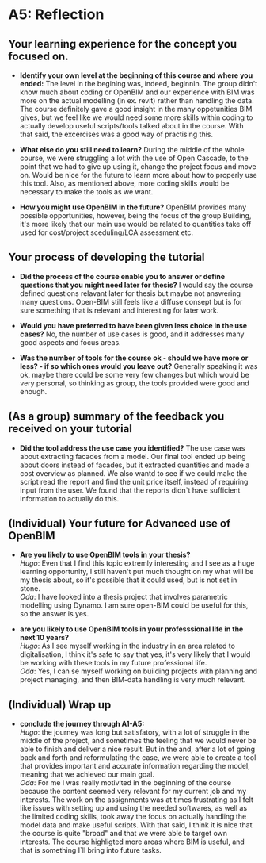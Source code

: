 # A5: Reflection

## Your learning experience for the concept you focused on.
*  **Identify your own level at the beginning of this course and where you ended:** The level in the begining was, indeed, beginnin. The group didn't know much about coding or OpenBIM and our experience with BIM was more on the actual modelling (in ex. revit) rather than handling the data. The course definitely gave a good insight in the many oppetunities BIM gives, but we feel like we would need some more skills within coding to actually develop useful scripts/tools talked about in the course. With that said, the excercises was a good way of practising this.  
  
*  **What else do you still need to learn?** During the middle of the whole course, we were struggling a lot with the use of Open Cascade, to the point that we had to give up using it, change the project focus and move on. Would be nice for the future to learn more about how to properly use this tool. Also, as mentioned above, more coding skills would be necessary to make the tools as we want. 

*  **How you might use OpenBIM in the future?** OpenBIM provides many possible opportunities, however, being the focus of the group Building, it's more likely that our main use would be related to quantities take off used for cost/project sceduling/LCA assessment etc. 
 
## Your process of developing the tutorial
* **Did the process of the course enable you to answer or define questions that you might need later for thesis?** I would say the course defined questions relavant later for thesis but maybe not answering many questions. Open-BIM still feels like a diffuse consept but is for sure something that is relevant and interesting for later work.  

* **Would you have preferred to have been given less choice in the use cases?** No, the number of use cases is good, and it addresses many good aspects and focus areas. 

* **Was the number of tools for the course ok - should we have more or less? - if so which ones would you leave out?** Generally speaking it was ok, maybe there could be some very few changes but which would be very personal, so thinking as group, the tools provided were good and enough.

## (As a group) summary of the feedback you received on your tutorial
* **Did the tool address the use case you identified?** The use case was about extracting facades from a model. Our final tool ended up being about doors instead of facades, but it extracted quantities and made a cost overview as planned. We also wantd to see if we could make the script read the report and find the unit price itself, instead of requiring input from the user. We found that the reports didn`t have sufficient information to actually do this.  

## (Individual) Your future for Advanced use of OpenBIM
* **Are you likely to use OpenBIM tools in your thesis?**  
*Hugo*: Even that I find this topic extremly interesting and I see as a huge learning opportunity, I still haven't put much thought on my what will be my thesis about, so it's possible that it could used, but is not set in stone.  
*Oda*: I have looked into a thesis project that involves parametric modelling using Dynamo. I am sure open-BIM could be useful for this, so the answer is yes. 

* **are you likely to use OpenBIM tools in your professsional life in the next 10 years?**  
*Hugo*: As I see myself working in the industry in an area related to digitalisation, I think it's safe to say that yes, it's very likely that I would be working with these tools in my future professional life.  
*Oda*: Yes, I can se myself working on building projects with planning and project managing, and then BIM-data handling is very much relevant.
  

## (Individual) Wrap up
* **conclude the journey through A1-A5:**  
*Hugo*: the journey was long but satisfatory, with a lot of struggle in the middle of the project, and sometimes the feeling that we would never be able to finish and deliver a nice result. But in the and, after a lot of going back and forth and reformulating the case, we were able to create a tool that provides important and accurate information regarding the model, meaning that we achieved our main goal.  
*Oda*: For me I was really motivited in the beginning of the course because the content seemed very relevant for my current job and my interests. The work on the assignments was at times frustrating as I felt like issues with setting up and using the needed softwares, as well as the limited coding skills, took away the focus on actually handling the model data and make useful scripts. With that said, I think it is nice that the course is quite "broad" and that we were able to target own interests. The course highligted more areas where BIM is useful, and that is something I`ll bring into future tasks. 
